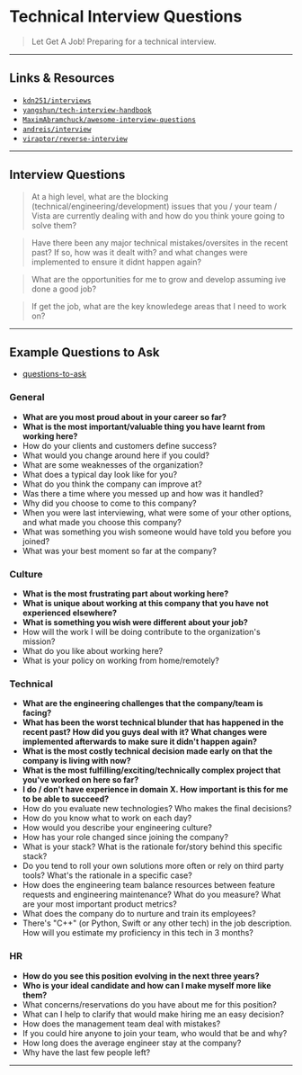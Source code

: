 # Technical Interview Questions

> Let Get A Job! Preparing for a technical interview.

---

## Links & Resources

- [`kdn251/interviews`](https://github.com/kdn251/interviews)
- [`yangshun/tech-interview-handbook`](https://github.com/yangshun/tech-interview-handbook)
- [`MaximAbramchuck/awesome-interview-questions`](https://github.com/MaximAbramchuck/awesome-interview-questions)
- [`andreis/interview`](https://github.com/andreis/interview)
- [`viraptor/reverse-interview`](https://github.com/viraptor/reverse-interview)

---

## Interview Questions

> At a high level, what are the blocking (technical/engineering/development) issues that you / your team / Vista
> are currently dealing with and how do you think youre going to solve them?

[](.)

> Have there been any major technical mistakes/oversites in the recent past? If so, how was it dealt with?
> and what changes were implemented to ensure it didnt happen again?

[](.)

> What are the opportunities for me to grow and develop assuming ive done a good job?

[](.)

> If get the job, what are the key knowledege areas that I need to work on?

---

## Example Questions to Ask

- [questions-to-ask](https://yangshun.github.io/tech-interview-handbook/questions-to-ask)

### General

- **What are you most proud about in your career so far?**
- **What is the most important/valuable thing you have learnt from working here?**
- How do your clients and customers define success?
- What would you change around here if you could?
- What are some weaknesses of the organization?
- What does a typical day look like for you?
- What do you think the company can improve at?
- Was there a time where you messed up and how was it handled?
- Why did you choose to come to this company?
- When you were last interviewing, what were some of your other options, and what made you choose this company?
- What was something you wish someone would have told you before you joined?
- What was your best moment so far at the company?

### Culture

- **What is the most frustrating part about working here?**
- **What is unique about working at this company that you have not experienced elsewhere?**
- **What is something you wish were different about your job?**
- How will the work I will be doing contribute to the organization's mission?
- What do you like about working here?
- What is your policy on working from home/remotely?

### Technical

- **What are the engineering challenges that the company/team is facing?**
- **What has been the worst technical blunder that has happened in the recent past? How did you guys deal with it? What changes were implemented afterwards to make sure it didn't happen again?**
- **What is the most costly technical decision made early on that the company is living with now?**
- **What is the most fulfilling/exciting/technically complex project that you've worked on here so far?**
- **I do / don't have experience in domain X. How important is this for me to be able to succeed?**
- How do you evaluate new technologies? Who makes the final decisions?
- How do you know what to work on each day?
- How would you describe your engineering culture?
- How has your role changed since joining the company?
- What is your stack? What is the rationale for/story behind this specific stack?
- Do you tend to roll your own solutions more often or rely on third party tools? What's the rationale in a specific case?
- How does the engineering team balance resources between feature requests and engineering maintenance?
What do you measure? What are your most important product metrics?
- What does the company do to nurture and train its employees?
- There's "C++" (or Python, Swift or any other tech) in the job description. How will you estimate my proficiency in this tech in 3 months?

### HR

- **How do you see this position evolving in the next three years?**
- **Who is your ideal candidate and how can I make myself more like them?**
- What concerns/reservations do you have about me for this position?
- What can I help to clarify that would make hiring me an easy decision?
- How does the management team deal with mistakes?
- If you could hire anyone to join your team, who would that be and why?
- How long does the average engineer stay at the company?
- Why have the last few people left?

---
